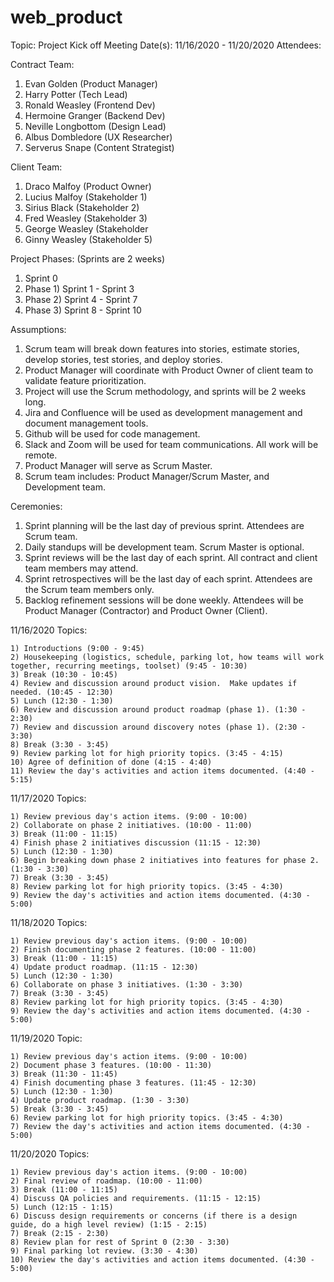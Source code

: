 # web_product

Topic: Project Kick off Meeting
Date(s): 11/16/2020 - 11/20/2020
Attendees:

 Contract Team: 
  1) Evan Golden (Product Manager)
  2) Harry Potter (Tech Lead)
  3) Ronald Weasley (Frontend Dev)
  4) Hermoine Granger (Backend Dev)
  5) Neville Longbottom (Design Lead)
  6) Albus Dombledore (UX Researcher)
  7) Serverus Snape (Content Strategist)
 
 Client Team:
  1) Draco Malfoy (Product Owner)
  2) Lucius Malfoy (Stakeholder 1)
  3) Sirius Black (Stakeholder 2)
  4) Fred Weasley (Stakeholder 3)
  5) George Weasley (Stakeholder 
  6) Ginny Weasley (Stakeholder 5)
  
 Project Phases: (Sprints are 2 weeks)
  1) Sprint 0
  2) Phase 1) Sprint 1 - Sprint 3
  3) Phase 2) Sprint 4 - Sprint 7 
  4) Phase 3) Sprint 8 - Sprint 10
  
  Assumptions:
   1) Scrum team will break down features into stories, estimate stories, develop stories, test stories, and deploy stories.
   2) Product Manager will coordinate with Product Owner of client team to validate feature prioritization.
   3) Project will use the Scrum methodology, and sprints will be 2 weeks long.
   4) Jira and Confluence will be used as development management and document management tools.
   5) Github will be used for code management.
   6) Slack and Zoom will be used for team communications. All work will be remote.
   7) Product Manager will serve as Scrum Master.
   8) Scrum team includes: Product Manager/Scrum Master, and Development team.
   
  Ceremonies:
   1) Sprint planning will be the last day of previous sprint.  Attendees are Scrum team.
   2) Daily standups will be development team.  Scrum Master is optional.
   3) Sprint reviews will be the last day of each sprint.  All contract and client team members may attend.
   4) Sprint retrospectives will be the last day of each sprint.  Attendees are the Scrum team members only.
   5) Backlog refinement sessions will be done weekly.  Attendees will be Product Manager (Contractor) and Product Owner (Client).
  
   
  
 11/16/2020
  Topics:
  
    1) Introductions (9:00 - 9:45)
    2) Housekeeping (logistics, schedule, parking lot, how teams will work together, recurring meetings, toolset) (9:45 - 10:30)
    3) Break (10:30 - 10:45)
    4) Review and discussion around product vision.  Make updates if needed. (10:45 - 12:30)
    5) Lunch (12:30 - 1:30)
    6) Review and discussion around product roadmap (phase 1). (1:30 - 2:30)
    7) Review and discussion around discovery notes (phase 1). (2:30 - 3:30)
    8) Break (3:30 - 3:45)
    9) Review parking lot for high priority topics. (3:45 - 4:15)
    10) Agree of definition of done (4:15 - 4:40)
    11) Review the day's activities and action items documented. (4:40 - 5:15)
    
    
  11/17/2020
   Topics:
   
    1) Review previous day's action items. (9:00 - 10:00)
    2) Collaborate on phase 2 initiatives. (10:00 - 11:00)
    3) Break (11:00 - 11:15)
    4) Finish phase 2 initiatives discussion (11:15 - 12:30)
    5) Lunch (12:30 - 1:30)
    6) Begin breaking down phase 2 initiatives into features for phase 2. (1:30 - 3:30)
    7) Break (3:30 - 3:45)
    8) Review parking lot for high priority topics. (3:45 - 4:30)
    9) Review the day's activities and action items documented. (4:30 - 5:00)
    
  11/18/2020
   Topics:
   
    1) Review previous day's action items. (9:00 - 10:00)
    2) Finish documenting phase 2 features. (10:00 - 11:00)
    3) Break (11:00 - 11:15)
    4) Update product roadmap. (11:15 - 12:30)
    5) Lunch (12:30 - 1:30)
    6) Collaborate on phase 3 initiatives. (1:30 - 3:30)
    7) Break (3:30 - 3:45)
    8) Review parking lot for high priority topics. (3:45 - 4:30)
    9) Review the day's activities and action items documented. (4:30 - 5:00)
   
  11/19/2020
   Topic:
   
    1) Review previous day's action items. (9:00 - 10:00)
    2) Document phase 3 features. (10:00 - 11:30)
    3) Break (11:30 - 11:45)
    4) Finish documenting phase 3 features. (11:45 - 12:30)
    5) Lunch (12:30 - 1:30)
    4) Update product roadmap. (1:30 - 3:30)
    5) Break (3:30 - 3:45)
    6) Review parking lot for high priority topics. (3:45 - 4:30)
    7) Review the day's activities and action items documented. (4:30 - 5:00)
    
  11/20/2020
   Topics:
   
    1) Review previous day's action items. (9:00 - 10:00)
    2) Final review of roadmap. (10:00 - 11:00)
    3) Break (11:00 - 11:15)
    4) Discuss QA policies and requirements. (11:15 - 12:15)
    5) Lunch (12:15 - 1:15)
    6) Discuss design requirements or concerns (if there is a design guide, do a high level review) (1:15 - 2:15)
    7) Break (2:15 - 2:30)
    8) Review plan for rest of Sprint 0 (2:30 - 3:30)
    9) Final parking lot review. (3:30 - 4:30)
    10) Review the day's activities and action items documented. (4:30 - 5:00)
      
    
      

